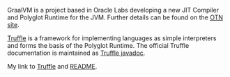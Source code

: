 GraalVM is a project based in Oracle Labs developing a new JIT Compiler and Polyglot Runtime for the JVM.
Further details can be found on the [OTN site](http://www.oracle.com/technetwork/oracle-labs/program-languages/overview/index.html).

[Truffle](https://github.com/graalvm/graal/blob/master/truffle/README.md) is a framework for implementing languages as simple interpreters and forms the basis of the Polyglot Runtime. The official Truffle documentation is maintained as [Truffle javadoc](http://graalvm.github.io/graal).

My link to [Truffle](truffle) and [README](truffle/README.md).
